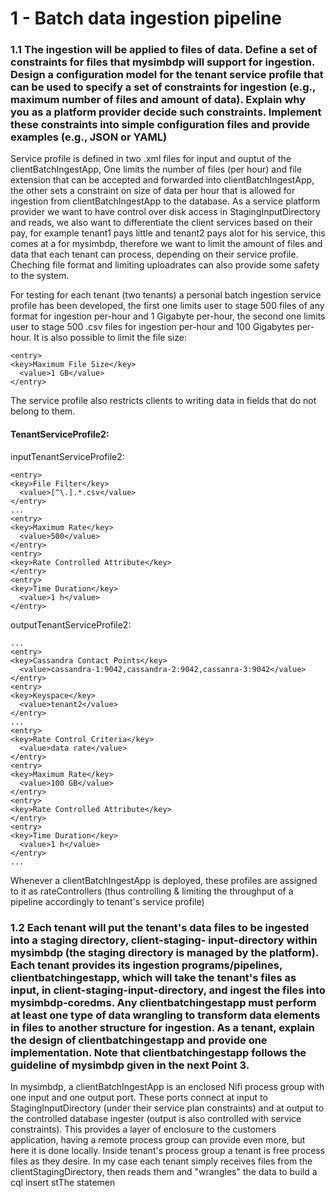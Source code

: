 # 1 - Batch data ingestion pipeline 

### 1.1 The ingestion will be applied to files of data. Define a set of constraints for files that mysimbdp will support for ingestion. Design a configuration model for the tenant service profile that can be used to specify a set of constraints for ingestion (e.g., maximum number of files and amount of data). Explain why you as a platform provider decide such constraints. Implement these constraints into simple configuration files and provide examples (e.g., JSON or YAML)

Service profile is defined in two .xml files for input and ouptut of the clientBatchIngestApp, One limits the number of files (per hour) and file extension that can be accepted and forwarded into clientBatchIngestApp, the other sets a constraint on size of data per hour that is allowed for ingestion from clientBatchIngestApp to the database. As a service platform provider we want to have control over disk access in StagingInputDirectory and reads, we also want to differentiate the client services based on their pay, for example tenant1 pays little and tenant2 pays alot for his service, this comes at a for mysimbdp, therefore we want to limit the amount of files and data that each tenant can process, depending on their service profile. Cheching file format and limiting uploadrates can also provide some safety to the system. 

For testing for each tenant (two tenants) a personal batch ingestion service profile has been developed, the first one limits user to stage 500 files of any format for ingestion per-hour and 1 Gigabyte per-hour, the second one limits user to stage 500 .csv files for ingestion per-hour and 100 Gigabytes per-hour. It is also possible to limit the file size:
```
<entry>
<key>Maximum File Size</key>
  <value>1 GB</value>
</entry>
```
The service profile also restricts clients to writing data in fields that do not belong to them.

#### TenantServiceProfile2:
inputTenantServiceProfile2:
```
<entry>
<key>File Filter</key>
  <value>[^\.].*.csv</value>
</entry>
...
<entry>
<key>Maximum Rate</key>
  <value>500</value>
</entry>
<entry>
<key>Rate Controlled Attribute</key>
</entry>
<entry>
<key>Time Duration</key>
  <value>1 h</value>
</entry>
```

outputTenantServiceProfile2:
```
...
<entry>
<key>Cassandra Contact Points</key>
  <value>cassandra-1:9042,cassandra-2:9042,cassanra-3:9042</value>
</entry>
<entry>
<key>Keyspace</key>
  <value>tenant2</value>
</entry>
...
<entry>
<key>Rate Control Criteria</key>
  <value>data rate</value>
</entry>
<entry>
<key>Maximum Rate</key>
  <value>100 GB</value>
</entry>
<entry>
<key>Rate Controlled Attribute</key>
</entry>
<entry>
<key>Time Duration</key>
  <value>1 h</value>
</entry>
...

```
Whenever a clientBatchIngestApp is deployed, these profiles are assigned to it as rateControllers (thus controlling & limiting the throughput of a pipeline accordingly to tenant's service profile)

### 1.2 Each tenant will put the tenant's data files to be ingested into a staging directory, client-staging- input-directory within mysimbdp (the staging directory is managed by the platform). Each tenant provides its ingestion programs/pipelines, clientbatchingestapp, which will take the tenant's files as input, in client-staging-input-directory, and ingest the files into mysimbdp-coredms. Any clientbatchingestapp must perform at least one type of data wrangling to transform data elements in files to another structure for ingestion. As a tenant, explain the design of clientbatchingestapp and provide one implementation. Note that clientbatchingestapp follows the guideline of mysimbdp given in the next Point 3.

In mysimbdp, a clientBatchIngestApp is an enclosed Nifi process group with one input and one output port. These ports connect at input to StagingInputDirectory (under their service plan constraints) and at output to the controlled database ingester (output is also controlled with service constraints). This provides a layer of enclosure to the customers application, having a remote process group can provide even more, but here it is done locally. Inside tenant's process group a tenant is free process files as they desire. In my case each tenant simply receives files from the clientStagingDirectory, then reads them and "wrangles" the data to build a cql insert stThe statemen
